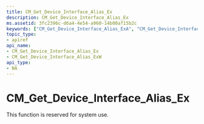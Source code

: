 ```yaml
---
title: CM_Get_Device_Interface_Alias_Ex
description: CM_Get_Device_Interface_Alias_Ex
ms.assetid: 3fc2396c-d6a4-4e54-a960-14b00af15b2c
keywords: ["CM_Get_Device_Interface_Alias_ExA", "CM_Get_Device_Interface_Alias_ExW", "CM_Get_Device_Interface_Alias_Ex Device and Driver Installation"]
topic_type:
- apiref
api_name:
- CM_Get_Device_Interface_Alias_Ex
- CM_Get_Device_Interface_Alias_ExW
api_type:
- NA
---
```


# CM_Get_Device_Interface_Alias_Ex

This function is reserved for system use.


 

 





